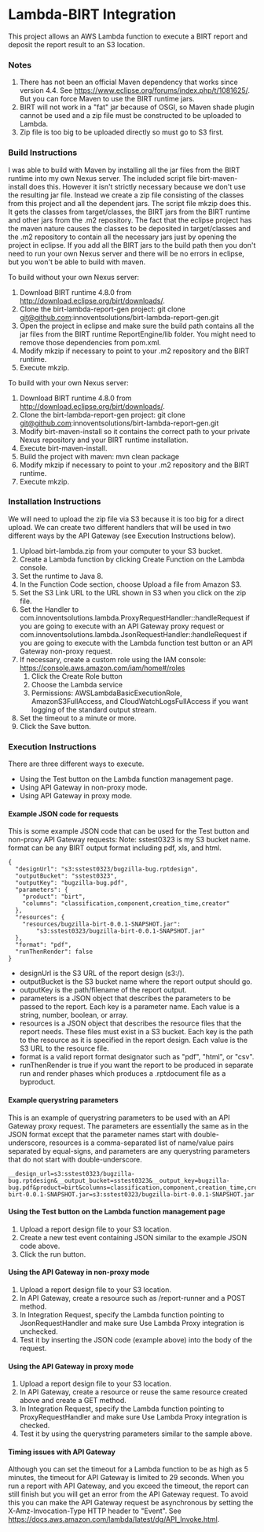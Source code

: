# Lambda-BIRT Integration
This project allows an AWS Lambda function to execute a BIRT report and deposit the report result to an S3 location.
### Notes
1. There has not been an official Maven dependency that works since version 4.4.  See https://www.eclipse.org/forums/index.php/t/1081625/.  But you can force Maven to use the BIRT runtime jars.
1. BIRT will not work in a "fat" jar because of OSGI, so Maven shade plugin cannot be used and a zip file must be constructed to be uploaded to Lambda.
1. Zip file is too big to be uploaded directly so must go to S3 first.

### Build Instructions
I was able to build with Maven by installing all the jar files from the BIRT runtime into my own Nexus server.  The included script file birt-maven-install does this.  However it isn't strictly necessary because we don't use the resulting jar file.  Instead we create a zip file consisting of the classes from this project and all the dependent jars.  The script file mkzip does this.  It gets the classes from target/classes, the BIRT jars from the BIRT runtime and other jars from the .m2 repository.  The fact that the eclipse project has the maven nature causes the classes to be deposited in target/classes and the .m2 repository to contain all the necessary jars just by opening the project in eclipse.  If you add all the BIRT jars to the build path then you don't need to run your own Nexus server and there will be no errors in eclipse, but you won't be able to build with maven.

To build without your own Nexus server:
1. Download BIRT runtime 4.8.0 from http://download.eclipse.org/birt/downloads/.
1. Clone the birt-lambda-report-gen project: git clone git@github.com:innoventsolutions/birt-lambda-report-gen.git
1. Open the project in eclipse and make sure the build path contains all the jar files from the BIRT runtime ReportEngine/lib folder.  You might need to remove those dependencies from pom.xml.
1. Modify mkzip if necessary to point to your .m2 repository and the BIRT runtime.
1. Execute mkzip.

To build with your own Nexus server:
1. Download BIRT runtime 4.8.0 from http://download.eclipse.org/birt/downloads/.
1. Clone the birt-lambda-report-gen project: git clone git@github.com:innoventsolutions/birt-lambda-report-gen.git
1. Modify birt-maven-install so it contains the correct path to your private Nexus repository and your BIRT runtime installation.
1. Execute birt-maven-install.
1. Build the project with maven:  mvn clean package
1. Modify mkzip if necessary to point to your .m2 repository and the BIRT runtime.
1. Execute mkzip.

### Installation Instructions
We will need to upload the zip file via S3 because it is too big for a direct upload.
We can create two different handlers that will be used in two different ways by the API Gateway (see Execution Instructions below).
1. Upload birt-lambda.zip from your computer to your S3 bucket.
1. Create a Lambda function by clicking Create Function on the Lambda console.
1. Set the runtime to Java 8.
1. In the Function Code section, choose Upload a file from Amazon S3.
1. Set the S3 Link URL to the URL shown in S3 when you click on the zip file.
1. Set the Handler to com.innoventsolutions.lambda.ProxyRequestHandler::handleRequest if you are going to execute with an API Gateway proxy request or com.innoventsolutions.lambda.JsonRequestHandler::handleRequest if you are going to execute with the Lambda function test button or an API Gateway non-proxy request.
1. If necessary, create a custom role using the IAM console: https://console.aws.amazon.com/iam/home#/roles
   1. Click the Create Role button
   1. Choose the Lambda service
   1. Permissions: AWSLambdaBasicExecutionRole, AmazonS3FullAccess, and CloudWatchLogsFullAccess if you want logging of the standard output stream.
1. Set the timeout to a minute or more.
1. Click the Save button.

### Execution Instructions
There are three different ways to execute.
* Using the Test button on the Lambda function management page.
* Using API Gateway in non-proxy mode.
* Using API Gateway in proxy mode.

#### Example JSON code for requests
This is some example JSON code that can be used for the Test button and non-proxy API Gateway requests:
Note: sstest0323 is my S3 bucket name.  format can be any BIRT output format including pdf, xls, and html.

	{
	  "designUrl": "s3:sstest0323/bugzilla-bug.rptdesign",
	  "outputBucket": "sstest0323",
	  "outputKey": "bugzilla-bug.pdf",
	  "parameters": {
	    "product": "birt",
	    "columns": "classification,component,creation_time,creator"
	  },
	  "resources": {
	    "resources/bugzilla-birt-0.0.1-SNAPSHOT.jar": 
	    	"s3:sstest0323/bugzilla-birt-0.0.1-SNAPSHOT.jar"
	  },
	  "format": "pdf",
	  "runThenRender": false
	}

* designUrl is the S3 URL of the report design (s3:<bucket-name>/<path>).
* outputBucket is the S3 bucket name where the report output should go.
* outputKey is the path/filename of the report output.
* parameters is a JSON object that describes the parameters to be passed to the report.  Each key is a parameter name.  Each value is a string, number, boolean, or array.
* resources is a JSON object that describes the resource files that the report needs.  These files must exist in a S3 bucket.  Each key is the path to the resource as it is specified in the report design.  Each value is the S3 URL to the resource file.
* format is a valid report format designator such as "pdf", "html", or "csv".
* runThenRender is true if you want the report to be produced in separate run and render phases which produces a .rptdocument file as a byproduct.

#### Example querystring parameters
This is an example of querystring parameters to be used with an API Gateway proxy request.  The parameters are essentially the same as in the JSON format except that the parameter names start with double-underscore, resources is a comma-separated list of name/value pairs separated by equal-signs, and parameters are any querystring parameters that do not start with double-underscore.

    __design_url=s3:sstest0323/bugzilla-bug.rptdesign&__output_bucket=sstest0323&__output_key=bugzilla-bug.pdf&product=birt&columns=classification,component,creation_time,creator&__format=pdf&__run_then_render=false&__resources=resources/bugzilla-birt-0.0.1-SNAPSHOT.jar=s3:sstest0323/bugzilla-birt-0.0.1-SNAPSHOT.jar

#### Using the Test button on the Lambda function management page
1. Upload a report design file to your S3 location.
1. Create a new test event containing JSON similar to the example JSON code above.
1. Click the run button.

#### Using the API Gateway in non-proxy mode
1. Upload a report design file to your S3 location.
1. In API Gateway, create a resource such as /report-runner and a POST method.
1. In Integration Request, specify the Lambda function pointing to JsonRequestHandler and make sure Use Lambda Proxy integration is unchecked.
1. Test it by inserting the JSON code (example above) into the body of the request.

#### Using the API Gateway in proxy mode
1. Upload a report design file to your S3 location.
1. In API Gateway, create a resource or reuse the same resource created above and create a GET method.
1. In Integration Request, specify the Lambda function pointing to ProxyRequestHandler and make sure Use Lambda Proxy integration is checked.
1. Test it by using the querystring parameters similar to the sample above.

#### Timing issues with API Gateway
Although you can set the timeout for a Lambda function to be as high as 5 minutes, the timeout for API Gateway is limited to 29 seconds.  When you run a report with API Gateway, and you exceed the timeout, the report can still finish but you will get an error from the API Gateway request.  To avoid this you can make the API Gateway request be asynchronous by setting the X-Amz-Invocation-Type HTTP header to "Event".  See https://docs.aws.amazon.com/lambda/latest/dg/API_Invoke.html.

